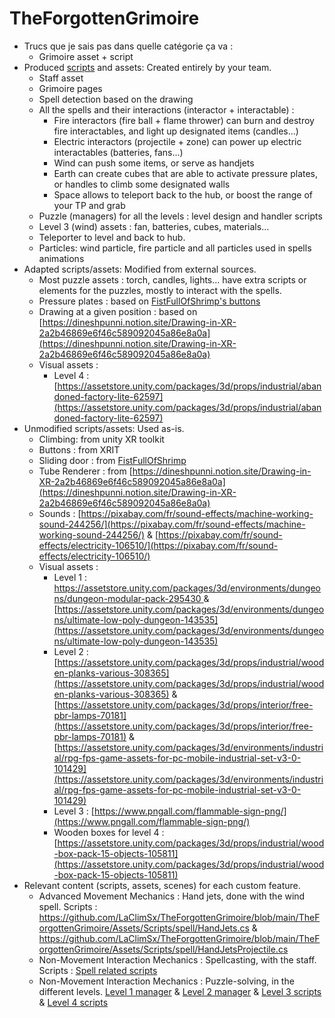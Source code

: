 # TheForgottenGrimoire
* Trucs que je sais pas dans quelle catégorie ça va :
    * Grimoire asset + script
* Produced [scripts](https://github.com/LaClimSx/TheForgottenGrimoire/tree/main/TheForgottenGrimoire/Assets/Scripts) and assets: Created entirely by your team.
    * Staff asset
    * Grimoire pages
    * Spell detection based on the drawing
    * All the spells and their interactions (interactor + interactable) :
        * Fire interactors (fire ball + flame thrower) can burn and destroy fire interactables, and light up designated items (candles...)
        * Electric interactors (projectile + zone) can power up electric interactables (batteries, fans...)
        * Wind can push some items, or serve as handjets
        * Earth can create cubes that are able to activate pressure plates, or handles to climb some designated walls
        * Space allows to teleport back to the hub, or boost the range of your TP and grab
    * Puzzle (managers) for all the levels : level design and handler scripts
    * Level 3 (wind) assets : fan, batteries, cubes, materials...
    * Teleporter to level and back to hub.
    * Particles: wind particle, fire particle and all particles used in spells animations
* Adapted scripts/assets: Modified from external sources.
    * Most puzzle assets : torch, candles, lights... have extra scripts or elements for the puzzles, mostly to interact with the spells.
    * Pressure plates : based on [FistFullOfShrimp's buttons](https://www.youtube.com/watch?v=_pApJDiFxV4)
    * Drawing at a given position : based on [https://dineshpunni.notion.site/Drawing-in-XR-2a2b46869e6f46c589092045a86e8a0a](https://dineshpunni.notion.site/Drawing-in-XR-2a2b46869e6f46c589092045a86e8a0a)
    * Visual assets : 
        * Level 4 : [https://assetstore.unity.com/packages/3d/props/industrial/abandoned-factory-lite-62597](https://assetstore.unity.com/packages/3d/props/industrial/abandoned-factory-lite-62597)
* Unmodified scripts/assets: Used as-is.
    *  Climbing: from unity XR toolkit 
    *  Buttons : from XRIT
    *  Sliding door : from [FistFullOfShrimp](https://github.com/Fist-Full-of-Shrimp/Unity-VR-Basics-2022/blob/main/Assets/Scripts/10%20Buttons/SlidingDoor.cs)
    * Tube Renderer : from [https://dineshpunni.notion.site/Drawing-in-XR-2a2b46869e6f46c589092045a86e8a0a](https://dineshpunni.notion.site/Drawing-in-XR-2a2b46869e6f46c589092045a86e8a0a)
    *  Sounds : [https://pixabay.com/fr/sound-effects/machine-working-sound-244256/](https://pixabay.com/fr/sound-effects/machine-working-sound-244256/) & [https://pixabay.com/fr/sound-effects/electricity-106510/](https://pixabay.com/fr/sound-effects/electricity-106510/) 
    *  Visual assets :
        * Level 1 : [https://assetstore.unity.com/packages/3d/environments/dungeons/dungeon-modular-pack-295430 ](https://assetstore.unity.com/packages/3d/environments/dungeons/dungeon-modular-pack-295430) & [https://assetstore.unity.com/packages/3d/environments/dungeons/ultimate-low-poly-dungeon-143535](https://assetstore.unity.com/packages/3d/environments/dungeons/ultimate-low-poly-dungeon-143535)
        * Level 2 : [https://assetstore.unity.com/packages/3d/props/industrial/wooden-planks-various-308365](https://assetstore.unity.com/packages/3d/props/industrial/wooden-planks-various-308365) & [https://assetstore.unity.com/packages/3d/props/interior/free-pbr-lamps-70181](https://assetstore.unity.com/packages/3d/props/interior/free-pbr-lamps-70181) & [https://assetstore.unity.com/packages/3d/environments/industrial/rpg-fps-game-assets-for-pc-mobile-industrial-set-v3-0-101429](https://assetstore.unity.com/packages/3d/environments/industrial/rpg-fps-game-assets-for-pc-mobile-industrial-set-v3-0-101429)
        * Level 3 : [https://www.pngall.com/flammable-sign-png/](https://www.pngall.com/flammable-sign-png/)
        * Wooden boxes for level 4 : [https://assetstore.unity.com/packages/3d/props/industrial/wood-box-pack-15-objects-105811](https://assetstore.unity.com/packages/3d/props/industrial/wood-box-pack-15-objects-105811)
* Relevant content (scripts, assets, scenes) for each custom feature.
    * Advanced Movement Mechanics : Hand jets, done with the wind spell. Scripts : https://github.com/LaClimSx/TheForgottenGrimoire/blob/main/TheForgottenGrimoire/Assets/Scripts/spell/HandJets.cs & https://github.com/LaClimSx/TheForgottenGrimoire/blob/main/TheForgottenGrimoire/Assets/Scripts/spell/HandJetsProjectile.cs
    * Non-Movement Interaction Mechanics : Spellcasting, with the staff. Scripts : [Spell related scripts](https://github.com/LaClimSx/TheForgottenGrimoire/tree/main/TheForgottenGrimoire/Assets/Scripts/spell)
    * Non-Movement Interaction Mechanics : Puzzle-solving, in the different levels. [Level 1 manager](https://github.com/LaClimSx/TheForgottenGrimoire/blob/main/TheForgottenGrimoire/Assets/Scripts/lvl1/Managerlvl1candles2.cs) & [Level 2 manager](https://github.com/LaClimSx/TheForgottenGrimoire/blob/main/TheForgottenGrimoire/Assets/Scripts/lvl2/level2Manager.cs) & [Level 3 scripts](https://github.com/LaClimSx/TheForgottenGrimoire/tree/main/TheForgottenGrimoire/Assets/Scripts/windLevel) & [Level 4 scripts](https://github.com/LaClimSx/TheForgottenGrimoire/tree/main/TheForgottenGrimoire/Assets/Scripts/lvl4)
